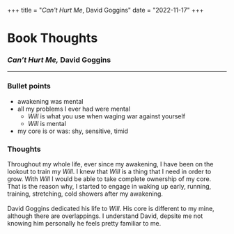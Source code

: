 +++
title = "_Can't Hurt Me_, David Goggins"
date = "2022-11-17"
+++

# Book Thoughts
### _Can’t Hurt Me,_ David Goggins
<hr>

### Bullet points
- awakening was mental
- all my problems I ever had were mental
    - _Will_ is what you use when waging war against yourself
    - _Will_ is mental
- my core is or was: shy, sensitive, timid


### Thoughts
Throughout my whole life, ever since my awakening, I have been on the lookout to train my _Will_. I knew that _Will_ is a thing that I need in order to grow. With _Will_ I would be able to take complete ownership of my core. <br>
That is the reason why, I started to engage in waking up early, running, training, stretching, cold showers after my awakening.
<br><br>
David Goggins dedicated his life to _Will_. His core is different to my mine, although there are overlappings. 
I understand David, depsite me not knowing him personally he feels pretty familiar to me. 